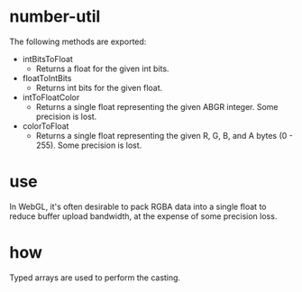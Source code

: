 # number-util

The following methods are exported:

- intBitsToFloat
	- Returns a float for the given int bits.
- floatToIntBits
	- Returns int bits for the given float.
- intToFloatColor
	- Returns a single float representing the 
	given ABGR integer. Some precision is lost.
- colorToFloat
	- Returns a single float representing the
	given R, G, B, and A bytes (0 - 255). Some precision is lost.

# use

In WebGL, it's often desirable to pack RGBA data into a single float to reduce buffer upload bandwidth, at the expense of some precision loss. 

# how

Typed arrays are used to perform the casting. 